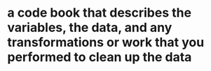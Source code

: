 # a code book that describes the variables, the data, and any transformations or work that you performed to clean up the data
